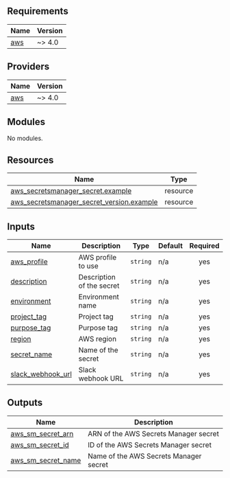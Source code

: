 ## Requirements

| Name | Version |
|------|---------|
| <a name="requirement_aws"></a> [aws](#requirement\_aws) | ~> 4.0 |

## Providers

| Name | Version |
|------|---------|
| <a name="provider_aws"></a> [aws](#provider\_aws) | ~> 4.0 |

## Modules

No modules.

## Resources

| Name | Type |
|------|------|
| [aws_secretsmanager_secret.example](https://registry.terraform.io/providers/hashicorp/aws/latest/docs/resources/secretsmanager_secret) | resource |
| [aws_secretsmanager_secret_version.example](https://registry.terraform.io/providers/hashicorp/aws/latest/docs/resources/secretsmanager_secret_version) | resource |

## Inputs

| Name | Description | Type | Default | Required |
|------|-------------|------|---------|:--------:|
| <a name="input_aws_profile"></a> [aws\_profile](#input\_aws\_profile) | AWS profile to use | `string` | n/a | yes |
| <a name="input_description"></a> [description](#input\_description) | Description of the secret | `string` | n/a | yes |
| <a name="input_environment"></a> [environment](#input\_environment) | Environment name | `string` | n/a | yes |
| <a name="input_project_tag"></a> [project\_tag](#input\_project\_tag) | Project tag | `string` | n/a | yes |
| <a name="input_purpose_tag"></a> [purpose\_tag](#input\_purpose\_tag) | Purpose tag | `string` | n/a | yes |
| <a name="input_region"></a> [region](#input\_region) | AWS region | `string` | n/a | yes |
| <a name="input_secret_name"></a> [secret\_name](#input\_secret\_name) | Name of the secret | `string` | n/a | yes |
| <a name="input_slack_webhook_url"></a> [slack\_webhook\_url](#input\_slack\_webhook\_url) | Slack webhook URL | `string` | n/a | yes |

## Outputs

| Name | Description |
|------|-------------|
| <a name="output_aws_sm_secret_arn"></a> [aws\_sm\_secret\_arn](#output\_aws\_sm\_secret\_arn) | ARN of the AWS Secrets Manager secret |
| <a name="output_aws_sm_secret_id"></a> [aws\_sm\_secret\_id](#output\_aws\_sm\_secret\_id) | ID of the AWS Secrets Manager secret |
| <a name="output_aws_sm_secret_name"></a> [aws\_sm\_secret\_name](#output\_aws\_sm\_secret\_name) | Name of the AWS Secrets Manager secret |
